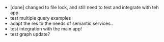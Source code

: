- [done] changed to file lock, and still need to test and integrate with teh app. 
- test multiple query examples
- adapt the res to the needs of semantic services..
- test integration with the main app! 
- test graph update? 
